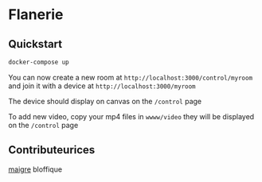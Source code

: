 # Flanerie

## Quickstart

```bash
docker-compose up
```
You can now create a new room at `http://localhost:3000/control/myroom` and join it with a device at `http://localhost:3000/myroom`

The device should display on canvas on the `/control` page

To add new video, copy your mp4 files in `wwww/video` they will be displayed on the `/control` page


## Contributeurices
[maigre](https://github.com/maigre) 
bloffique
